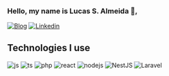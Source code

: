 ### Hello, my name is Lucas S. Almeida 👋,

[![Blog](https://img.shields.io/website?label=lucsa.dev/&style=for-the-badge&url=https://lucsa.dev)](https://lucsa.dev)
[![Linkedin](https://img.shields.io/badge/Linkedin-0077B5?style=for-the-badge&logo=linkedin&logoColor=white)](https://www.linkedin.com/in/lucassalmeida/)

## Technologies I use

<div style="display: inline_block">
  <img align="center" alt="js" src="https://img.shields.io/badge/JavaScript-F7DF1E?style=for-the-badge&logo=javascript&logoColor=black" />
  <img align="center" alt="ts" src="https://img.shields.io/badge/TypeScript-007ACC?style=for-the-badge&logo=typescript&logoColor=white" />
  <img align="center" alt="php" src="https://img.shields.io/badge/PHP-697ab1?style=for-the-badge&logo=php&logoColor=white" />
  <img align="center" alt="react" src="https://img.shields.io/badge/React-20232A?style=for-the-badge&logo=react&logoColor=61DAFB" />
  <img align="center" alt="nodejs" src="https://img.shields.io/badge/Node.js-43853D?style=for-the-badge&logo=node.js&logoColor=white" />
  <img align="center" alt="NestJS" src="https://img.shields.io/badge/NestJs-ed2945?style=for-the-badge&logo=nestjs&logoColor=white" />
  <img align="center" alt="Laravel" src="https://img.shields.io/badge/Laravel-white?style=for-the-badge&logo=laravel&logoColor=f7281d" />
</div><br/>
